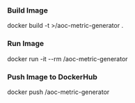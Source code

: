 ### Build Image
docker build -t <ns>>/aoc-metric-generator .


### Run Image
docker run -it --rm <namespance>/aoc-metric-generator


### Push Image to DockerHub
docker push <namespance>/aoc-metric-generator

